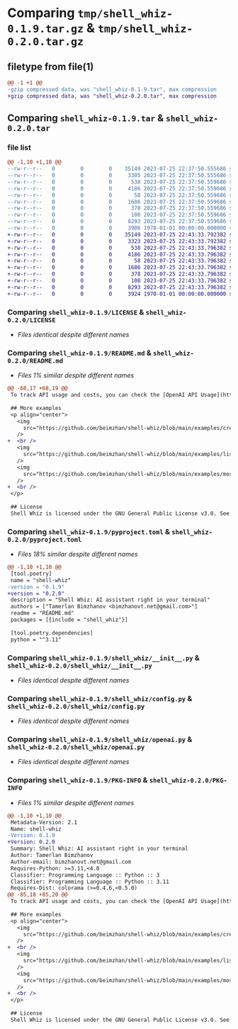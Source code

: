 # Comparing `tmp/shell_whiz-0.1.9.tar.gz` & `tmp/shell_whiz-0.2.0.tar.gz`

## filetype from file(1)

```diff
@@ -1 +1 @@
-gzip compressed data, was "shell_whiz-0.1.9.tar", max compression
+gzip compressed data, was "shell_whiz-0.2.0.tar", max compression
```

## Comparing `shell_whiz-0.1.9.tar` & `shell_whiz-0.2.0.tar`

### file list

```diff
@@ -1,10 +1,10 @@
--rw-r--r--   0        0        0    35149 2023-07-25 22:37:50.555686 shell_whiz-0.1.9/LICENSE
--rw-r--r--   0        0        0     3305 2023-07-25 22:37:50.555686 shell_whiz-0.1.9/README.md
--rw-r--r--   0        0        0      538 2023-07-25 22:37:50.559686 shell_whiz-0.1.9/pyproject.toml
--rw-r--r--   0        0        0     4186 2023-07-25 22:37:50.559686 shell_whiz-0.1.9/shell_whiz/__init__.py
--rw-r--r--   0        0        0       58 2023-07-25 22:37:50.559686 shell_whiz-0.1.9/shell_whiz/__main__.py
--rw-r--r--   0        0        0     1686 2023-07-25 22:37:50.559686 shell_whiz-0.1.9/shell_whiz/config.py
--rw-r--r--   0        0        0      378 2023-07-25 22:37:50.559686 shell_whiz-0.1.9/shell_whiz/constants.py
--rw-r--r--   0        0        0      108 2023-07-25 22:37:50.559686 shell_whiz-0.1.9/shell_whiz/exceptions.py
--rw-r--r--   0        0        0     8293 2023-07-25 22:37:50.559686 shell_whiz-0.1.9/shell_whiz/openai.py
--rw-r--r--   0        0        0     3906 1970-01-01 00:00:00.000000 shell_whiz-0.1.9/PKG-INFO
+-rw-r--r--   0        0        0    35149 2023-07-25 22:43:33.792382 shell_whiz-0.2.0/LICENSE
+-rw-r--r--   0        0        0     3323 2023-07-25 22:43:33.792382 shell_whiz-0.2.0/README.md
+-rw-r--r--   0        0        0      538 2023-07-25 22:43:33.796382 shell_whiz-0.2.0/pyproject.toml
+-rw-r--r--   0        0        0     4186 2023-07-25 22:43:33.796382 shell_whiz-0.2.0/shell_whiz/__init__.py
+-rw-r--r--   0        0        0       58 2023-07-25 22:43:33.796382 shell_whiz-0.2.0/shell_whiz/__main__.py
+-rw-r--r--   0        0        0     1686 2023-07-25 22:43:33.796382 shell_whiz-0.2.0/shell_whiz/config.py
+-rw-r--r--   0        0        0      378 2023-07-25 22:43:33.796382 shell_whiz-0.2.0/shell_whiz/constants.py
+-rw-r--r--   0        0        0      108 2023-07-25 22:43:33.796382 shell_whiz-0.2.0/shell_whiz/exceptions.py
+-rw-r--r--   0        0        0     8293 2023-07-25 22:43:33.796382 shell_whiz-0.2.0/shell_whiz/openai.py
+-rw-r--r--   0        0        0     3924 1970-01-01 00:00:00.000000 shell_whiz-0.2.0/PKG-INFO
```

### Comparing `shell_whiz-0.1.9/LICENSE` & `shell_whiz-0.2.0/LICENSE`

 * *Files identical despite different names*

### Comparing `shell_whiz-0.1.9/README.md` & `shell_whiz-0.2.0/README.md`

 * *Files 1% similar despite different names*

```diff
@@ -68,17 +68,19 @@
 To track API usage and costs, you can check the [OpenAI API Usage](https://platform.openai.com/account/usage) page.
 
 ## More examples
 <p align="center">
   <img
     src="https://github.com/beimzhan/shell-whiz/blob/main/examples/create_a_4_GB_file_with_random_data.gif?raw=true"
   />
+  <br />
   <img
     src="https://github.com/beimzhan/shell-whiz/blob/main/examples/list_processes_sorted_by_memory_usage.gif?raw=true"
   />
   <img
     src="https://github.com/beimzhan/shell-whiz/blob/main/examples/most_frequently_modified_files_in_the_repository.gif?raw=true"
   />
+  <br />
 </p>
 
 ## License
 Shell Whiz is licensed under the GNU General Public License v3.0. See [LICENSE](LICENSE) for more information.
```

### Comparing `shell_whiz-0.1.9/pyproject.toml` & `shell_whiz-0.2.0/pyproject.toml`

 * *Files 18% similar despite different names*

```diff
@@ -1,10 +1,10 @@
 [tool.poetry]
 name = "shell-whiz"
-version = "0.1.9"
+version = "0.2.0"
 description = "Shell Whiz: AI assistant right in your terminal"
 authors = ["Tamerlan Bimzhanov <bimzhanovt.net@gmail.com>"]
 readme = "README.md"
 packages = [{include = "shell_whiz"}]
 
 [tool.poetry.dependencies]
 python = "^3.11"
```

### Comparing `shell_whiz-0.1.9/shell_whiz/__init__.py` & `shell_whiz-0.2.0/shell_whiz/__init__.py`

 * *Files identical despite different names*

### Comparing `shell_whiz-0.1.9/shell_whiz/config.py` & `shell_whiz-0.2.0/shell_whiz/config.py`

 * *Files identical despite different names*

### Comparing `shell_whiz-0.1.9/shell_whiz/openai.py` & `shell_whiz-0.2.0/shell_whiz/openai.py`

 * *Files identical despite different names*

### Comparing `shell_whiz-0.1.9/PKG-INFO` & `shell_whiz-0.2.0/PKG-INFO`

 * *Files 1% similar despite different names*

```diff
@@ -1,10 +1,10 @@
 Metadata-Version: 2.1
 Name: shell-whiz
-Version: 0.1.9
+Version: 0.2.0
 Summary: Shell Whiz: AI assistant right in your terminal
 Author: Tamerlan Bimzhanov
 Author-email: bimzhanovt.net@gmail.com
 Requires-Python: >=3.11,<4.0
 Classifier: Programming Language :: Python :: 3
 Classifier: Programming Language :: Python :: 3.11
 Requires-Dist: colorama (>=0.4.6,<0.5.0)
@@ -85,18 +85,20 @@
 To track API usage and costs, you can check the [OpenAI API Usage](https://platform.openai.com/account/usage) page.
 
 ## More examples
 <p align="center">
   <img
     src="https://github.com/beimzhan/shell-whiz/blob/main/examples/create_a_4_GB_file_with_random_data.gif?raw=true"
   />
+  <br />
   <img
     src="https://github.com/beimzhan/shell-whiz/blob/main/examples/list_processes_sorted_by_memory_usage.gif?raw=true"
   />
   <img
     src="https://github.com/beimzhan/shell-whiz/blob/main/examples/most_frequently_modified_files_in_the_repository.gif?raw=true"
   />
+  <br />
 </p>
 
 ## License
 Shell Whiz is licensed under the GNU General Public License v3.0. See [LICENSE](LICENSE) for more information.
```

